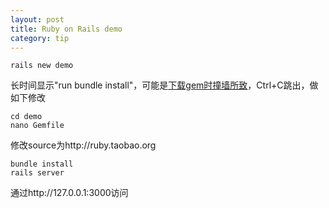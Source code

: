 ```yaml
---
layout: post
title: Ruby on Rails demo
category: tip
---
```


    rails new demo

长时间显示"run bundle install"，可能是[下载gem时撞墙所致](http://ruby-china.org/topics/914 "run bundle install 卡住很久")，Ctrl+C跳出，做如下修改

    cd demo
    nano Gemfile

修改source为http://ruby.taobao.org

    bundle install
    rails server

通过http://127.0.0.1:3000访问